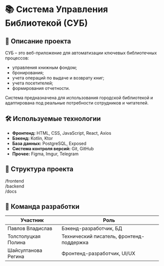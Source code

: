 # 📚 Система Управления Библиотекой (СУБ)

## 🧾 Описание проекта
СУБ – это веб-приложение для автоматизации ключевых библиотечных процессов:
- управления книжным фондом;
- бронирования;
- учета операций по выдаче и возврату книг;
- учета посетителей;
- формирования отчетности.

Система предназначена для использования городской библиотекой и адаптирована под реальные потребности сотрудников и читателей.

## 🛠️ Используемые технологии
- **Фронтенд:** HTML, CSS, JavaScript, React, Axios
- **Бэкенд:** Kotlin, Ktor
- **База данных:** PostgreSQL, Exposed
- **Система контроля версий:** Git, GitHub
- **Прочее:** Figma, Imgur, Telegram

## 📂 Структура проекта
/frontend<br>
/backend<br>
/docs

## 👥 Команда разработки

| Участник            | Роль                                       |
|---------------------|--------------------------------------------|
| Павлов Владислав    | Бэкенд-разработчик, БД                     |
| Толстолуцкая Полина | Технический писатель, фронтенд-поддержка   |
| Шайсултанова Регина | Фронтенд-разработчик, UI/UX                |
